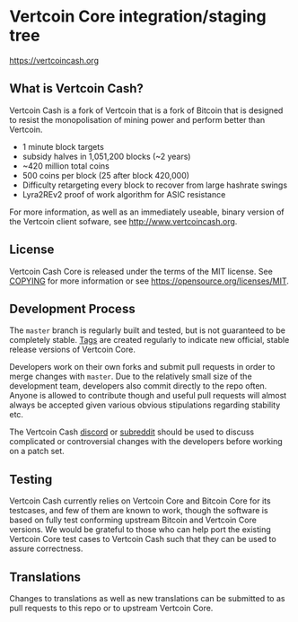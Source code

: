 Vertcoin Core integration/staging tree
=====================================

https://vertcoincash.org

What is Vertcoin Cash?
----------------

Vertcoin Cash is a fork of Vertcoin that is a fork of Bitcoin that is designed to resist the monopolisation of
mining power and perform better than Vertcoin.
 - 1 minute block targets
 - subsidy halves in 1,051,200 blocks (~2 years)
 - ~420 million total coins
 - 500 coins per block (25 after block 420,000)
 - Difficulty retargeting every block to recover from large hashrate swings
 - Lyra2REv2 proof of work algorithm for ASIC resistance

For more information, as well as an immediately useable, binary version of
the Vertcoin client sofware, see http://www.vertcoincash.org.

License
-------

Vertcoin Cash Core is released under the terms of the MIT license. See [COPYING](COPYING) for more
information or see https://opensource.org/licenses/MIT.

Development Process
-------------------

The `master` branch is regularly built and tested, but is not guaranteed to be
completely stable. [Tags](https://github.com/vertcoincash/vertcoincash/tags) are created
regularly to indicate new official, stable release versions of Vertcoin Core.

Developers work on their own forks and submit pull requests in order to merge
changes with `master`. Due to the relatively small size of the development team,
developers also commit directly to the repo often. Anyone is allowed to contribute
though and useful pull requests will almost always be accepted given various
obvious stipulations regarding stability etc. 

The Vertcoin Cash [discord](https://discord.gg/AnC3K) or [subreddit](https://reddit.com/r/vertcoincash)
should be used to discuss complicated or controversial changes with the developers 
before working on a patch set.

Testing
-------

Vertcoin Cash currently relies on Vertcoin Core and Bitcoin Core for its testcases, and few of them are
known to work, though the software is based on fully test conforming upstream 
Bitcoin and Vertcoin Core versions. We would be grateful to those who can help port the existing
Vertcoin Core test cases to Vertcoin Cash such that they can be used to assure correctness.

Translations
------------

Changes to translations as well as new translations can be submitted to as pull
requests to this repo or to upstream Vertcoin Core.
